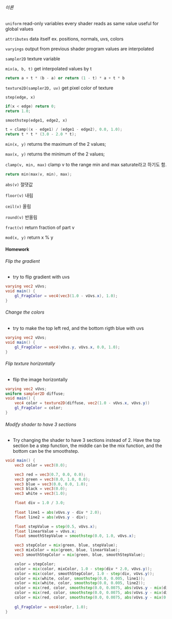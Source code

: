 ###### 이론
`uniform`
read-only variables
every shader reads as same value
useful for global values

`attributes`
data itself
ex. positions, normals, uvs, colors

`varyings`
output from previous shader program
values are interpolated

`sampler2D`
texture variable

`mix(a, b, t)`
get interpolated values by t
```cpp
return a + t * (b - a) or return (1 - t) * a + t * b
```

`texture2D(sampler2D, uv)`
get pixel color of texture

`step(edge, x)`
``` cpp
if(x < edge) return 0;
return 1.0;
```

`smoothstep(edge1, edge2, x)`
``` cpp
t = clamp((x - edge1) / (edge1 - edge2), 0.0, 1.0);
return t * t * (3.0 - 2.0 * t);
```

`min(x, y)`
returns the maximum of the 2 values;

`max(x, y)`
returns the minimum of the 2 values;

`clamp(v, min, max)`
clamp v to the range min and max
saturate라고 하기도 함.
```cpp
return min(max(v, min), max);
```

`abs(v)`
절댓값

`floor(v)`
내림

`ceil(v)`
올림

`round(v)`
반올림

`fract(v)`
return fraction of part v

`mod(x, y)`
return x % y
#### Homework
###### Flip the gradient
- try to flip gradient with uvs
```glsl
varying vec2 vUvs;
void main() {
	gl_FragColor = vec4(vec3(1.0 - vUvs.x), 1.0);
}
```
###### Change the colors
- try to make the top left red, and the bottom rigth blue with uvs
```glsl
varying vec2 vUvs;
void main() {
	gl_FragColor = vec4(vUvs.y, vUvs.x, 0.0, 1.0);
}
```
###### Flip texture horizontally
- flip the image horizontally
```glsl
varying vec2 vUvs;
uniform sampler2D diffuse;
void main() {
	vec4 color = texture2D(diffuse, vec2(1.0 - vUvs.x, vUvs.y))
	gl_FragColor = color;
}
```
###### Modify shader to have 3 sections
- Try changing the shader to have 3 sections instead of 2. Have the top section be a step function, the middle can be the mix function, and the bottom can be the smoothstep.
```glsl
void main() {
	vec3 color = vec3(0.0);

	vec3 red = vec3(0.7, 0.0, 0.0);
	vec3 green = vec3(0.0, 1.0, 0.0);
	vec3 blue = vec3(0.0, 0.0, 1.0);
	vec3 black = vec3(0.0);
	vec3 white = vec3(1.0);

	float div = 1.0 / 3.0;
	
	float line1 = abs(vUvs.y - div * 2.0);
	float line2 = abs(vUvs.y - div);

	float stepValue = step(0.5, vUvs.x);
	float linearValue = vUvs.x;
	float smoothStepValue = smoothstep(0.0, 1.0, vUvs.x);

	vec3 stepColor = mix(green, blue, stepValue);
	vec3 mixColor = mix(green, blue, linearValue);
	vec3 smoothStepColor = mix(green, blue, smoothStepValue);

	color = stepColor;
	color = mix(color, mixColor, 1.0 - step(div * 2.0, vUvs.y));
	color = mix(color, smoothStepColor, 1.0 - step(div, vUvs.y));
	color = mix(white, color, smoothstep(0.0, 0.005, line1));
	color = mix(white, color, smoothstep(0.0, 0.005, line2));
	color = mix(red, color, smoothstep(0.0, 0.0075, abs(vUvs.y - mix(div * 2.0, 1.0, stepValue))));
	color = mix(red, color, smoothstep(0.0, 0.0075, abs(vUvs.y - mix(div, div * 2.0, linearValue))));
	color = mix(red, color, smoothstep(0.0, 0.0075, abs(vUvs.y - mix(0.0, div, smoothStepValue))));
	
	gl_FragColor = vec4(color, 1.0);
}
```